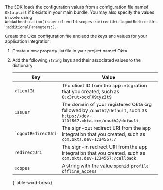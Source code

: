The SDK loads the configuration values from a configuration file named `Okta.plist` if it exists in your main bundle. You may also specify the values in code using `WebAuthentication(issuer:clientId:scopes:redirectUri:logoutRedirectUri:additionalParameters:)`.

Create the Okta configuration file and add the keys and values for your application integration:

1. Create a new property list file in your project named Okta.
1. Add the following `String` keys and their associated values to the dictionary:

   | Key | Value |
   | --- | ----- |
   | `clientId` | The client ID from the app integration that you created, such as `0ux3rutxocxFX9xyz3t9` |
   | `issuer` | The domain of your registered Okta org followed by `/oauth2/default`, such as `https://dev-1234567.okta.com/oauth2/default` |
   | `logoutRedirectUri` | The sign-out redirect URI from the app integration that you created, such as `com.okta.dev-1234567:/` |
   | `redirectUri` | The sign-in redirect URI from the app integration that you created, such as `com.okta.dev-1234567:/callback` |
   | `scopes` | A string with the value `openid profile offline_access` |
   {.table-word-break}
